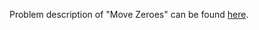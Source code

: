 Problem description of "Move Zeroes" can be found [here](https://leetcode.com/problems/move-zeroes/).